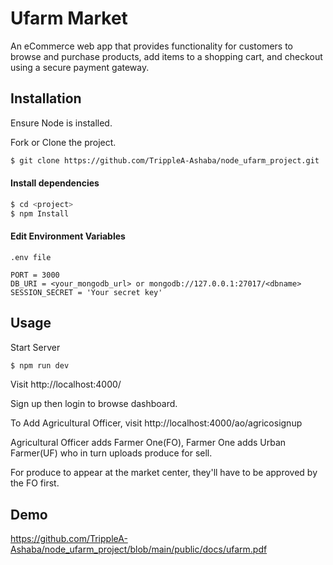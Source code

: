 
# Ufarm Market

An eCommerce web app that provides functionality for customers to browse and purchase products, add items to a shopping cart, and checkout using a secure payment gateway.


## Installation

Ensure Node is installed.

Fork or Clone the project.
```bash
$ git clone https://github.com/TrippleA-Ashaba/node_ufarm_project.git
```

#### Install dependencies

```bash
$ cd <project>
$ npm Install
```

#### Edit Environment Variables

```
.env file

PORT = 3000
DB_URI = <your_mongodb_url> or mongodb://127.0.0.1:27017/<dbname> 
SESSION_SECRET = 'Your secret key'
```


    
## Usage

Start Server

```bash
$ npm run dev
```

Visit http://localhost:4000/

Sign up then login to browse dashboard.

To Add Agricultural Officer, visit http://localhost:4000/ao/agricosignup

Agricultural Officer adds Farmer One(FO), Farmer One adds Urban Farmer(UF) who in turn uploads produce for sell.

For produce to appear at the market center, they'll have to be approved by the FO first.

## Demo

https://github.com/TrippleA-Ashaba/node_ufarm_project/blob/main/public/docs/ufarm.pdf

